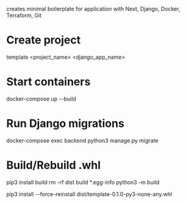 creates minimal boilerplate for application with Next, Django, Docker, Terraform, Git

# Create project
template <project_name> <django_app_name>

# Start containers
docker-compose up --build

# Run Django migrations
docker-compose exec backend python3 manage.py migrate


# Build/Rebuild .whl
pip3 install build
rm -rf dist build *.egg-info
python3 -m build

pip3 install --force-reinstall dist/template-0.1.0-py3-none-any.whl
